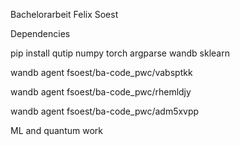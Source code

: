 Bachelorarbeit Felix Soest

Dependencies

pip install qutip numpy torch argparse wandb sklearn

wandb agent fsoest/ba-code_pwc/vabsptkk

wandb agent fsoest/ba-code_pwc/rhemldjy

wandb agent fsoest/ba-code_pwc/adm5xvpp

ML and quantum work
